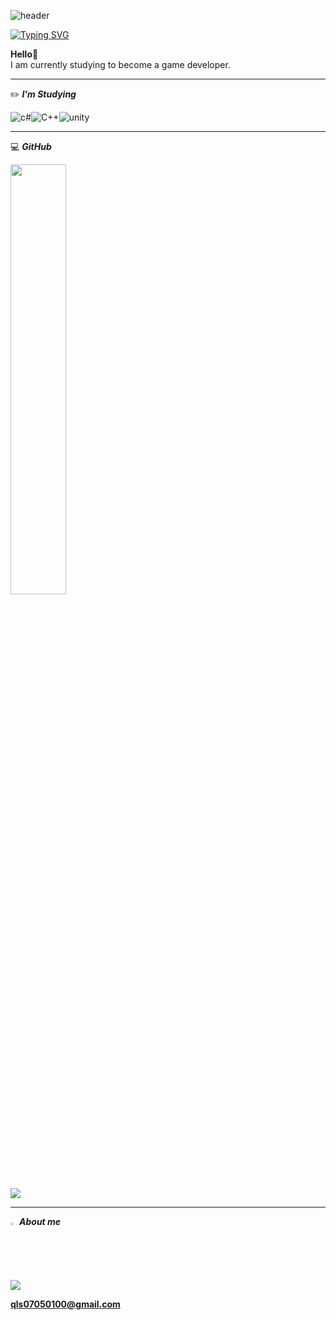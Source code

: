 ![header](https://capsule-render.vercel.app/api?type=waving&color=6994CDEE&text=&animation=twinkling&height=80)

[![Typing SVG](https://readme-typing-svg.demolab.com?font=Alkatra&weight=500&size=45&duration=4000&pause=3&color=6994CDEE&center=false&vCenter=false&multiline=true&repeat=true&width=1000&height=100&lines=Welcome+to+Yebin's+GitHub!👋)](https://git.io/typing-svg)
 
<div align="left">

 **Hello**👋<br>
 I am currently studying to become a game developer.

 ---

  ✏️ ***I'm Studying***
 
![c#](https://img.shields.io/badge/C%23-239120?style=for-the-badge&logo=c-sharp&logoColor=white)![C++](https://img.shields.io/badge/C%2B%2B-00599C?style=for-the-badge&logo=c%2B%2B&logoColor=white)![unity](https://img.shields.io/badge/Unity-100000?style=for-the-badge&logo=unity&logoColor=white)

</details>


---

 💻 ***GitHub***

<a href="s">
  <img src="https://github-readme-stats.vercel.app/api?username=qls051&theme=tokyonight&show_icons=true" width="42%" />
</a><br>
<a href="s">
  <img src="https://github-readme-stats.vercel.app/api/top-langs/?username=qls051&exclude_repo=dkssud8150.github.io&layout=compact&theme=tokyonight" />
</a>

---

  <img src="https://raw.githubusercontent.com/Tarikul-Islam-Anik/Animated-Fluent-Emojis/master/Emojis/Hand%20gestures/Eyes.png" alt="Eyes" width="2%" /> ***About me***

<a href="https://velog.io/@2yesempty/posts">
  <img src="https://img.shields.io/badge/VELOG-11B48A?style=flat-square&logo=Vimeo&logoColor=white&link=https://velog.io/@2yesempty/posts"/>
</a><br>

**qls07050100@gmail.com**
